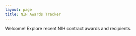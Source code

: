 ```yaml
---
layout: page
title: NIH Awards Tracker
---
```


Welcome! Explore recent NIH contract awards and recipients.
